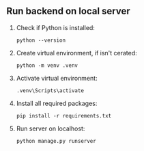 ## Run backend on local server

1. Check if Python is installed: 

    ```
    python --version
    ```

2. Create virtual environment, if isn't cerated:

    ```
    python -m venv .venv
    ```

3. Activate virtual environment:

    ```
    .venv\Scripts\activate
    ```

4. Install all required packages:

    ```
    pip install -r requirements.txt
    ```

5. Run server on localhost:

    ```
    python manage.py runserver
    ```